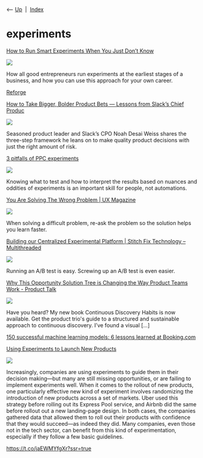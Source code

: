 <div class="nav">

⟵ [Up](index.html)  \|  [Index](index.html)

</div>

# experiments

<div class="cards">

<div class="card">

<div class="card-title">

[How to Run Smart Experiments When You Just Don’t
Know](https://commoncog.com/run-smart-experiments-dont-know/)

</div>

<div class="card-image">

[![](https://commoncog.com/content/images/2025/08/how_run_smart_experiments.jpg)](https://commoncog.com/run-smart-experiments-dont-know/)

</div>

How all good entrepreneurs run experiments at the earliest stages of a
business, and how you can use this approach for your own career.

</div>

<div class="card">

<div class="card-title">

[Reforge](https://www.reforge.com/blog/good-experiment-bad-experiment)

</div>

</div>

<div class="card">

<div class="card-title">

[How to Take Bigger, Bolder Product Bets — Lessons from Slack’s Chief
Produc](https://review.firstround.com/how-to-take-bigger--bolder-product-bets-lessons-from-slacks-chief-product-officer)

</div>

<div class="card-image">

[![](https://review.firstround.com/content/images/2056/firstround-2fnoah-20weiss-20normal.jpg)](https://review.firstround.com/how-to-take-bigger--bolder-product-bets-lessons-from-slacks-chief-product-officer)

</div>

Seasoned product leader and Slack’s CPO Noah Desai Weiss shares the
three-step framework he leans on to make quality product decisions with
just the right amount of risk.

</div>

<div class="card">

<div class="card-title">

[3 pitfalls of PPC
experiments](https://searchengineland.com/3-pitfalls-of-ppc-experiments-326332)

</div>

<div class="card-image">

[![](https://searchengineland.com/wp-content/seloads/2019/12/Testing-methodologies-graph.png)](https://searchengineland.com/3-pitfalls-of-ppc-experiments-326332)

</div>

Knowing what to test and how to interpret the results based on nuances
and oddities of experiments is an important skill for people, not
automations.

</div>

<div class="card">

<div class="card-title">

[You Are Solving The Wrong Problem \| UX
Magazine](https://uxmag.com/articles/you-are-solving-the-wrong-problem)

</div>

<div class="card-image">

[![](https://uxmag.com/wp-content/uploads/2011/08/752px-Gossamer_Albatross_II-x2.jpg)](https://uxmag.com/articles/you-are-solving-the-wrong-problem)

</div>

When solving a difficult problem, re-ask the problem so the solution
helps you learn faster.

</div>

<div class="card">

<div class="card-title">

[Building our Centralized Experimental Platform \| Stitch Fix Technology
–
Multithreaded](https://multithreaded.stitchfix.com/blog/2019/07/30/building-centralized-experimental-platform)

</div>

<div class="card-image">

[![](https://multithreaded.stitchfix.com/assets/posts/2019-07-17-building-centralized-experimental-platform/fab.png)](https://multithreaded.stitchfix.com/blog/2019/07/30/building-centralized-experimental-platform)

</div>

Running an A/B test is easy. Screwing up an A/B test is even easier.

</div>

<div class="card">

<div class="card-title">

[Why This Opportunity Solution Tree is Changing the Way Product Teams
Work - Product
Talk](https://www.producttalk.org/2016/08/opportunity-solution-tree)

</div>

<div class="card-image">

[![](https://www.producttalk.org/wp-content/uploads/2022/03/Opportunity-Solution-Tree.png)](https://www.producttalk.org/2016/08/opportunity-solution-tree)

</div>

Have you heard? My new book Continuous Discovery Habits is now
available. Get the product trio's guide to a structured and sustainable
approach to continuous discovery. I’ve found a visual \[…\]

</div>

<div class="card">

<div class="card-title">

[150 successful machine learning models: 6 lessons learned at
Booking.com](https://blog.acolyer.org/2019/10/07/150-successful-machine-learning-models)

</div>

</div>

<div class="card">

<div class="card-title">

[Using Experiments to Launch New
Products](https://hbr.org/2018/11/using-experiments-to-launch-new-products)

</div>

<div class="card-image">

[![](https://hbr.org/resources/images/article_assets/2018/10/nov18_2_521713296.jpg)](https://hbr.org/2018/11/using-experiments-to-launch-new-products)

</div>

Increasingly, companies are using experiments to guide them in their
decision making—but many are still missing opportunities, or are failing
to implement experiments well. When it comes to the rollout of new
products, one particularly effective new kind of experiment involves
randomizing the introduction of new products across a set of markets.
Uber used this strategy before rolling out its Express Pool service, and
Airbnb did the same before rollout out a new landing-page design. In
both cases, the companies gathered data that allowed them to roll out
their products with confidence that they would succeed—as indeed they
did. Many companies, even those not in the tech sector, can benefit from
this kind of experimentation, especially if they follow a few basic
guidelines.

</div>

<div class="card">

<div class="card-title">

<https://t.co/jaEWMYfgXr?ssr=true>

</div>

</div>

</div>
